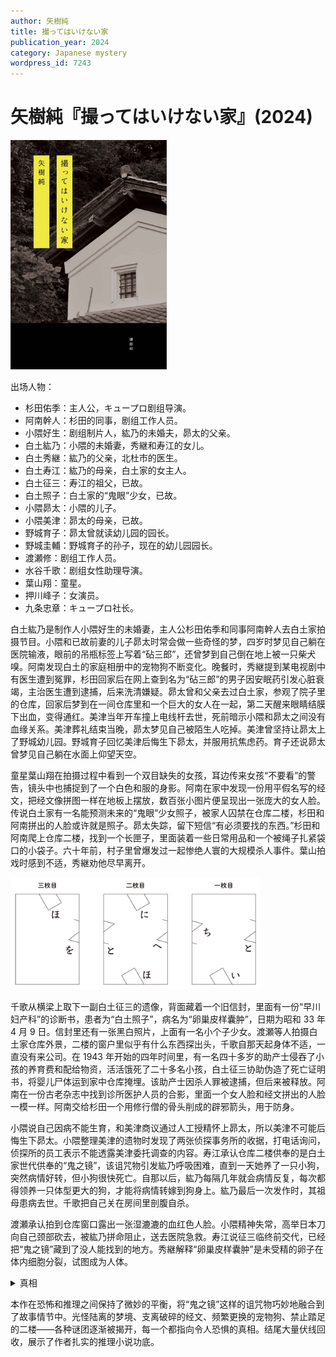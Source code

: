 ```yaml
---
author: 矢樹純
title: 撮ってはいけない家
publication_year: 2024
category: Japanese mystery
wordpress_id: 7243
---
```


# 矢樹純『撮ってはいけない家』(2024)

<img src=images/2024_cover.jpg width=250/>

出场人物：
* 杉田佑季：主人公，キュープロ剧组导演。
* 阿南幹人：杉田的同事，剧组工作人员。
* 小隈好生：剧组制片人，紘乃的未婚夫，昴太的父亲。
* 白土紘乃：小隈的未婚妻，秀継和寿江的女儿。
* 白土秀継：紘乃的父亲，北杜市的医生。
* 白土寿江：紘乃的母亲，白土家的女主人。
* 白土征三：寿江的祖父，已故。
* 白土照子：白土家的“鬼眼”少女，已故。
* 小隈昴太：小隈的儿子。
* 小隈美津：昴太的母亲，已故。
* 野城育子：昴太曾就读幼儿园的园长。
* 野城圭輔：野城育子的孙子，现在的幼儿园园长。
* 渡瀬修：剧组工作人员。
* 水谷千歌：剧组女性助理导演。
* 葉山翔：童星。
* 押川峰子：女演员。
* 九条忠章：キュープロ社长。

白土紘乃是制作人小隈好生的未婚妻，主人公杉田佑季和同事阿南幹人去白土家拍摄节目。小隈和已故前妻的儿子昴太时常会做一些奇怪的梦，四岁时梦见自己躺在医院输液，眼前的吊瓶标签上写着“砧三郎”，还曾梦到自己倒在地上被一只柴犬嗅。阿南发现白土的家庭相册中的宠物狗不断变化。晚餐时，秀継提到某电视剧中有医生遭到冤罪，杉田回家后在网上查到名为“砧三郎”的男子因安眠药引发心脏衰竭，主治医生遭到逮捕，后来洗清嫌疑。昴太曾和父亲去过白土家，参观了院子里的仓库，回家后梦到在一间仓库里和一个巨大的女人在一起，第二天醒来眼睛结膜下出血，变得通红。美津当年开车撞上电线杆去世，死前暗示小隈和昴太之间没有血缘关系。美津葬礼结束当晚，昴太梦见自己被陌生人吃掉。美津曾坚持让昴太上了野城幼儿园。野城育子回忆美津后悔生下昴太，并服用抗焦虑药。育子还说昴太曾梦见自己躺在水面上仰望天空。

童星葉山翔在拍摄过程中看到一个双目缺失的女孩，耳边传来女孩“不要看”的警告，镜头中也捕捉到了一个白色和服的身影。阿南在家中发现一份用平假名写的经文，把经文像拼图一样在地板上摆放，数百张小图片便呈现出一张庞大的女人脸。传说白土家有一名能预测未来的“鬼眼”少女照子，被家人囚禁在仓库二楼，杉田和阿南拼出的人脸或许就是照子。昴太失踪，留下短信“有必须要找的东西。”杉田和阿南爬上仓库二楼，找到一个长匣子，里面装着一些日常用品和一个被绳子扎紧袋口的小袋子。六十年前，村子里曾爆发过一起惨绝人寰的大规模杀人事件。葉山拍戏时感到不适，秀継劝他尽早离开。

<img src=images/2024_jigsaw.jpg width=400/>

千歌从横梁上取下一副白土征三的遗像，背面藏着一个旧信封，里面有一份“早川妇产科”的诊断书，患者为“白土照子”，病名为“卵巢皮样囊肿”，日期为昭和 33 年 4 月 9 日。信封里还有一张黑白照片，上面有一名小个子少女。渡瀬等人拍摄白土家仓库外景，二楼的窗户里似乎有什么东西探出头，千歌自那天起身体不适，一直没有来公司。在 1943 年开始的四年时间里，有一名四十多岁的助产士侵吞了小孩的养育费和配给物资，活活饿死了二十多名小孩，白土征三协助伪造了死亡证明书，将婴儿尸体运到家中仓库掩埋。该助产士因杀人罪被逮捕，但后来被释放。阿南在一份古老杂志中找到诊所医护人员的合影，里面一个女人脸和经文拼出的人脸一模一样。阿南交给杉田一个用修行僧的骨头削成的辟邪箭头，用于防身。

小隈说自己因病不能生育，和美津商议通过人工授精怀上昴太，所以美津不可能后悔生下昴太。小隈整理美津的遗物时发现了两张侦探事务所的收据，打电话询问，侦探所的员工表示不能透露美津委托调查的内容。寿江承认仓库二楼供奉的是白土家世代供奉的“鬼之镜”，该诅咒物引发紘乃呼吸困难，直到一天她养了一只小狗，突然病情好转，但小狗很快死亡。自那以后，紘乃每隔几年就会病情反复，每次都得领养一只体型更大的狗，才能将病情转嫁到狗身上。紘乃最后一次发作时，其祖母患病去世。千歌把自己关在房间里剖腹自杀。

渡瀬承认拍到仓库窗口露出一张湿漉漉的血红色人脸。小隈精神失常，高举日本刀向自己颈部砍去，被紘乃拼命阻止，送去医院急救。寿江说征三临终前交代，已经把“鬼之镜”藏到了没人能找到的地方。秀継解释“卵巢皮样囊肿”是未受精的卵子在体内细胞分裂，试图成为人体。

<details><summary>真相</summary>
“鬼眼”少女白土照子被家人关在仓库二楼，不久因病去世。照子的父亲征三和杀人助产士受到“鬼之镜”的诅咒，联手杀害了二十名婴儿。

昴太能看到死者视角的梦：
* 在医院输液：昴太在上学的路上经过砧三郎的公寓，后者被投毒杀害。
* 被柴犬嗅：昴太常去的公园中有个老人在遛狗时去世。
* 被陌生人吃掉：从已故美津的视角，看到骨盘上自己的骨头被筷子拾起。
* 仓库中巨大的女人：从被害婴儿的视角，看到杀人助产士。

美津委托侦探事务所调查昴太生父的身份，也即当年的精子捐赠者。昴太的生父是野城圭輔，当年的杀人助产士是野城育子。美津在调查过程中了解到育子的过去，后悔生下有育子血统的昴太，育子因此杀死美津，伪装成交通事故。征三把“鬼之镜”藏在村子附近的一座废弃古寺的井里，昴太坐巴士前去寻找。野城育子、白土照子均受到“鬼之镜”诅咒得了包含头发和牙齿的卵巢肿瘤，千歌剖腹也是为了取出卵巢里的肿瘤。
</details>

本作在恐怖和推理之间保持了微妙的平衡，将“鬼之镜”这样的诅咒物巧妙地融合到了故事情节中。光怪陆离的梦境、支离破碎的经文、频繁更换的宠物狗、禁止踏足的二楼——各种谜团逐渐被揭开，每一个都指向令人恐惧的真相。结尾大量伏线回收，展示了作者扎实的推理小说功底。